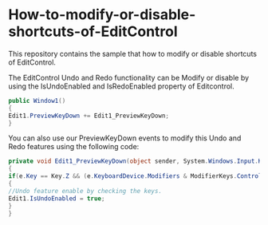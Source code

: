 # How-to-modify-or-disable-shortcuts-of-EditControl
This repository contains the sample that how to modify or disable shortcuts of EditControl.

The EditControl Undo and Redo functionality can be Modify or disable by using the IsUndoEnabled and IsRedoEnabled property of Editcontrol.

```C#
public Window1()
{
Edit1.PreviewKeyDown += Edit1_PreviewKeyDown;
}
```

You can also use our PreviewKeyDown events to modify this Undo and Redo features using the following code:

```C#
private void Edit1_PreviewKeyDown(object sender, System.Windows.Input.KeyEventArgs e)
{
if(e.Key == Key.Z && (e.KeyboardDevice.Modifiers & ModifierKeys.Control) != 0)
{
//Undo feature enable by checking the keys.
Edit1.IsUndoEnabled = true;
}
}
```

